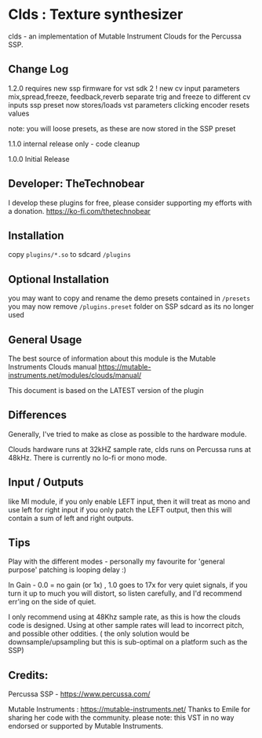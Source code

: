 # Clds : Texture synthesizer 

clds - an implementation of Mutable Instrument Clouds for the Percussa SSP.

## Change Log

1.2.0 requires new ssp firmware for vst sdk 2 !
new cv input parameters mix,spread,freeze, feedback,reverb
separate trig and freeze to different cv inputs
ssp preset now stores/loads vst parameters
clicking encoder resets values

note: you will loose presets, as these are now stored in the SSP preset

1.1.0 internal release only - code cleanup

1.0.0 Initial Release 

## Developer: TheTechnobear
I develop these plugins for free, please consider supporting my efforts with a donation.
https://ko-fi.com/thetechnobear


## Installation
copy `plugins/*.so` to sdcard `/plugins`

## Optional Installation
you may want to copy and rename the demo presets contained in `/presets`
you may now remove `/plugins.preset` folder on SSP sdcard as its no longer used 


## General Usage 

The best source of information about this module is the Mutable Instruments Clouds manual
https://mutable-instruments.net/modules/clouds/manual/

This document is based on the LATEST version of the plugin


## Differences
Generally, I've tried to make as close as possible to the hardware module.

Clouds hardware runs at 32kHZ sample rate, clds runs on Percussa runs at 48kHz.
There is currently no lo-fi or mono mode.

## Input / Outputs
like MI module, 
if you only enable LEFT input, then it will treat as mono and use left for right input
if you only patch the LEFT output, then this will contain a sum of left and right outputs.

## Tips

Play with the different modes - personally my favourite for 'general purpose' patching is looping delay :) 

In Gain - 0.0 = no gain (or 1x) , 1.0 goes to 17x for very quiet signals, if you turn it up to much you will distort, 
so listen carefully, and I'd recommend err'ing on the side of quiet.


I only recommend using at 48Khz sample rate, as this is how the clouds code is designed.
Using at other sample rates will lead to incorrect pitch, and possible other oddities.
( the only solution would be downsample/upsampling but this is sub-optimal on a platform such as the SSP)


## Credits: 

Percussa SSP - https://www.percussa.com/ 

Mutable Instruments : https://mutable-instruments.net/
Thanks to Emile for sharing her code with the community.
please note: this VST in no way endorsed or supported by Mutable Instruments.
